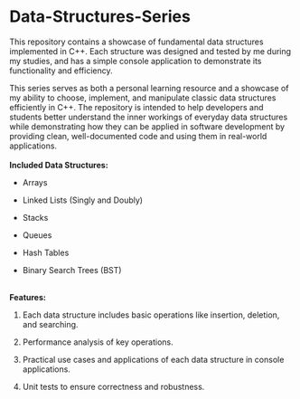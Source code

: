 # Data-Structures-Series
This repository contains a showcase of fundamental data structures implemented in C++. Each structure was designed and tested by me during my studies, and has a simple console application to demonstrate its functionality and efficiency.

This series serves as both a personal learning resource and a showcase of my ability to choose, implement, and manipulate classic data structures efficiently in C++. The repository is intended to help developers and students better understand the inner workings of everyday data structures while demonstrating how they can be applied in software development by providing clean, well-documented code and using them in real-world applications.
\
\
**Included Data Structures:**

- Arrays

- Linked Lists (Singly and Doubly)

- Stacks

- Queues

- Hash Tables

- Binary Search Trees (BST)
  
\
**Features:**

1. Each data structure includes basic operations like insertion, deletion, and searching.

2. Performance analysis of key operations.

3. Practical use cases and applications of each data structure in console applications.

4. Unit tests to ensure correctness and robustness.
